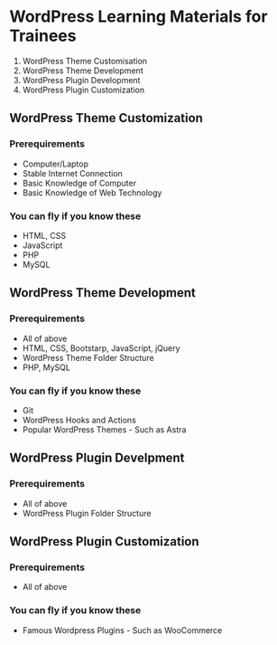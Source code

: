 # WordPress Learning Materials for Trainees

1. WordPress Theme Customisation
2. WordPress Theme Development
3. WordPress Plugin Development
4. WordPress Plugin Customization

## WordPress Theme Customization

### Prerequirements

- Computer/Laptop
- Stable Internet Connection
- Basic Knowledge of Computer
- Basic Knowledge of Web Technology

### You can fly if you know these

- HTML, CSS
- JavaScript
- PHP
- MySQL

## WordPress Theme Development

### Prerequirements

- All of above
- HTML, CSS, Bootstarp, JavaScript, jQuery
- WordPress Theme Folder Structure
- PHP, MySQL

### You can fly if you know these

- Git
- WordPress Hooks and Actions
- Popular WordPress Themes - Such as Astra

## WordPress Plugin Develpment

### Prerequirements

- All of above
- WordPress Plugin Folder Structure

## WordPress Plugin Customization

### Prerequirements

- All of above

### You can fly if you know these

- Famous Wordpress Plugins - Such as WooCommerce
